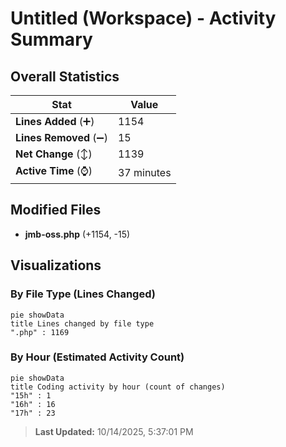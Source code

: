 # Untitled (Workspace) - Activity Summary 

## Overall Statistics

| Stat                   | Value                                                             |
| ---------------------- | ----------------------------------------------------------------- |
| **Lines Added** (➕)   | 1154                                          |
| **Lines Removed** (➖) | 15                                        |
| **Net Change** (↕)    | 1139                |
| **Active Time** (⌚)   | 37 minutes |


## Modified Files
- **jmb-oss.php** (+1154, -15)

## Visualizations

### By File Type (Lines Changed)

```mermaid
pie showData
title Lines changed by file type
".php" : 1169
```

### By Hour (Estimated Activity Count)

```mermaid
pie showData
title Coding activity by hour (count of changes)
"15h" : 1
"16h" : 16
"17h" : 23
```


> **Last Updated:** 10/14/2025, 5:37:01 PM